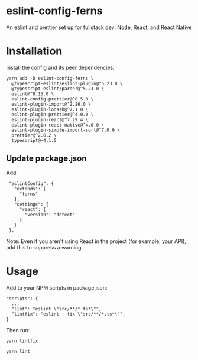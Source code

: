 # eslint-config-ferns
An eslint and prettier set up for fullstack dev: Node, React, and React Native

# Installation

Install the config and its peer dependencies:

    yarn add -D eslint-config-ferns \
      @typescript-eslint/eslint-plugin@^5.23.0 \
      @typescript-eslint/parser@^5.23.0 \
      eslint@^8.15.0 \
      eslint-config-prettier@^8.5.0 \
      eslint-plugin-import@^2.26.0 \
      eslint-plugin-lodash@^7.1.0 \
      eslint-plugin-prettier@^4.0.0 \
      eslint-plugin-react@^7.29.4 \
      eslint-plugin-react-native@^4.0.0 \
      eslint-plugin-simple-import-sort@^7.0.0 \
      prettier@^2.6.2 \
      typescript@~4.1.5
    
## Update package.json

Add:

     "eslintConfig": {
       "extends": [
         "ferns"
       ],
       "settings": {
         "react": {
           "version": "detect"
         }
       }
     },
     
Note: Even if you aren't using React in the project (for example, your API), add this to suppress a warning.

# Usage

Add to your NPM scripts in package.json:

    "scripts": {
      ...
      "lint": "eslint \"src/**/*.ts*\"",
      "lintfix": "eslint --fix \"src/**/*.ts*\"",
    }

Then run:

    yarn lintfix
    
    yarn lint
